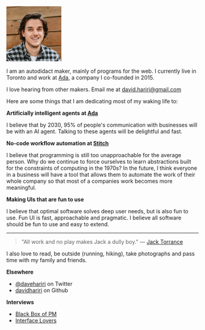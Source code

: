 <img src="/static/Me.webp" alt="A picture of me taken in 2021 when Ada's Series C investment was announced" width="144"/>

I am an autodidact maker, mainly of programs for the web. I currently live in Toronto and work at [Ada](https://ada.support), a company I co-founded in 2015.

I love hearing from other makers. Email me at [david.hariri@gmail.com](mailto:david.hariri@gmail.com)

Here are some things that I am dedicating most of my waking life to:

**Artificially intelligent agents at [Ada](https://ada.support)**

I believe that by 2030, 95% of people's communication with businesses will be with an AI agent. Talking to these agents will be delightful and fast.

**No-code workflow automation at [Stitch](https://stitchbits.co)**

I believe that programming is still too unapproachable for the average person. Why do we continue to force ourselves to learn abstractions built for the constraints of computing in the 1970s? In the future, I think everyone in a business will have a tool that allows them to automate the work of their whole company so that most of a companies work becomes more meaningful.

**Making UIs that are fun to use**

I believe that optimal software solves deep user needs, but is also fun to use. Fun UI is fast, approachable and pragmatic. I believe all software should be fun to use and easy to extend.

---

> "All work and no play makes Jack a dully boy."
> — [Jack Torrance](https://www.youtube.com/watch?v=4lQ_MjU4QHw)

I also love to read, be outside (running, hiking), take photographs and pass time with my family and friends.

**Elsewhere**

- [@davehariri](https://twitter.com/davehariri) on Twitter
- [davidhariri](https://github.com/davidhariri) on Github

**Interviews**

- [Black Box of PM](https://blackboxofpm.com/david-hariri-on-co-founding-ada-the-pivot-that-created-a-unicorn-and-what-product-market-fit-5e208dcc8ee1)
- [Interface Lovers](https://www.loversmagazine.com/interviews/david-hariri)
